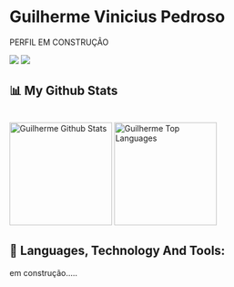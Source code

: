 # Guilherme Vinicius Pedroso
PERFIL EM CONSTRUÇÂO
<div> 
  <a href = "mailto:bherewow@gmail.com"><img src="https://img.shields.io/badge/-Gmail-%23333?style=for-the-badge&logo=gmail&logoColor=white" target="_blank"></a>
  <a href="https://www.linkedin.com/in/guilhermepedroza/" target="_blank"><img src="https://img.shields.io/badge/-LinkedIn-%230077B5?style=for-the-badge&logo=linkedin&logoColor=white" target="_blank"></a> 
</div>

## 📊 My Github Stats

<br/>
  <a href="https://github.com/guibhere.git"><img alt="Guilherme Github Stats" height="180em" src="https://github-readme-stats.vercel.app/api?username=guibhere&show_icons=true&count_private=true&theme=react&hide_border=true&bg_color=0D1117" /></a>
  <a href="https://github.com/guibhere.git"><img alt="Guilherme Top Languages" height="180em" src="https://github-readme-stats.vercel.app/api/top-langs/?username=guibhere&langs_count=8&count_private=true&layout=compact&theme=react&hide_border=true&bg_color=0D1117" /></a>
<br/>  
 
## 🚀 Languages, Technology And Tools:
em construção.....
  
 
 

